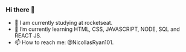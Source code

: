### Hi there 👋



- 🔭 I am currently studying at rocketseat.
- 🌱 I’m currently learning HTML, CSS, JAVASCRIPT, NODE, SQL and REACT JS.
- 📫 How to reach me: @NicollasRyan101.
